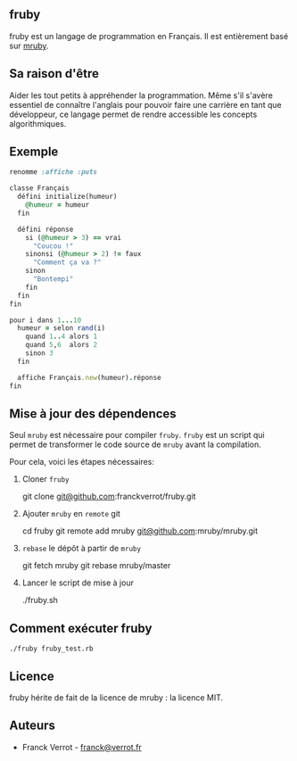 ## fruby

fruby est un langage de programmation en Français.
Il est entièrement basé sur [mruby](http://www.mruby.org/).

## Sa raison d'être

Aider les tout petits à appréhender la programmation. Même s'il s'avère essentiel de connaître l'anglais pour pouvoir faire une carrière en tant que développeur, ce langage permet de rendre accessible les concepts algorithmiques.

## Exemple

```ruby
renomme :affiche :puts

classe Français
  défini initialize(humeur)
    @humeur = humeur
  fin

  défini réponse
    si (@humeur > 3) == vrai
      "Coucou !"
    sinonsi (@humeur > 2) != faux 
      "Comment ça va ?"
    sinon
      "Bontempi"
    fin
  fin
fin

pour i dans 1...10
  humeur = selon rand(i)
    quand 1..4 alors 1
    quand 5,6  alors 2
    sinon 3
  fin

  affiche Français.new(humeur).réponse
fin
```

## Mise à jour des dépendences

Seul `mruby` est nécessaire pour compiler `fruby`. `fruby` est un script qui
permet de transformer le code source de `mruby` avant la compilation.

Pour cela, voici les étapes nécessaires:

1. Cloner `fruby`

    git clone git@github.com:franckverrot/fruby.git

2. Ajouter `mruby` en `remote` git

    cd fruby
    git remote add mruby git@github.com:mruby/mruby.git

3. `rebase` le dépôt à partir de `mruby`

    git fetch mruby
    git rebase mruby/master

4. Lancer le script de mise à jour

    ./fruby.sh

## Comment exécuter fruby

    ./fruby fruby_test.rb

## Licence

fruby hérite de fait de la licence de mruby : la licence MIT.

## Auteurs

* Franck Verrot - franck@verrot.fr
